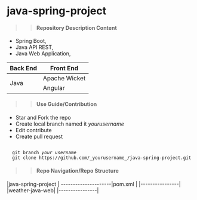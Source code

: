 # java-spring-project
>> #### Repository Description Content
  +  Spring Boot, 
  +  Java API REST, 
  +  Java Web Application, 
  <table>
  <thead>
    <th>Back End</th>
    <th> Front End</th>
  </thead>
  <tbody>
    <tr>
      <td rowspan="2">Java</td>
      <td>Apache Wicket</td>
    </tr>
    <tr>
      <td>Angular</td>
    </tr>
  </table>


>> #### Use Guide/Contribution
- Star and Fork the repo
- Create local branch named it <i>yourusername</i>
- Edit contribute
- Create pull request

<code>
  git branch <i>your username</i>
  git clone https://github.com/_yourusername_/java-spring-project.git
</code>


>> #### Repo Navigation/Repo Structure

|java-spring-project |
---------------------|pom.xml         |
                     |----------------|
                     |weather-java-web|
                     |----------------|
                                      
                           
